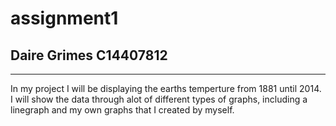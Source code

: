 # assignment1
## Daire Grimes C14407812
___

In my project I will be displaying the earths temperture from 1881 until 2014.
I will show the data through alot of different types of graphs, including a linegraph and my own graphs that I created by myself.